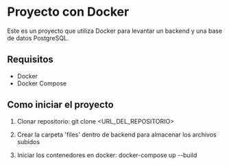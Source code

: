 # Proyecto con Docker

Este es un proyecto que utiliza Docker para levantar un backend y una base de datos PostgreSQL.

## Requisitos

- Docker
- Docker Compose

## Como iniciar el proyecto

1. Clonar repositorio:
git clone <URL_DEL_REPOSITORIO>

2. Crear la carpeta 'files' dentro de backend para almacenar los archivos subidos

3. Iniciar los contenedores en docker: 
docker-compose up --build


